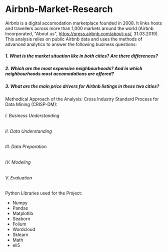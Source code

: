 # Airbnb-Market-Research

Airbnb is a digital accomodation marketplace founded in 2008. It links hosts and travellers across more than 1,000 markets around the world (Airbnb Incorporated, "About us", https://press.airbnb.com/about-us/, 31.03.2019). This analysis relies on public Airbnb data and uses the methods of advanced analytics to answer the following business questions:

##### 1. What is the market situation like in both cities? Are there differences?
##### 2. Which are the most expensive neighbourhoods? And in which neighbourhoods most accomodations are offered?
##### 3. What are the main price drivers for Airbnb listings in these two cities?


Methodical Approach of the Analysis:
Cross Industry Standard Process for Data Mining (CRISP-DM):

###### I.   Business Understanding
###### II.  Data Understanding
###### III. Data Preparation
###### IV.  Modeling
###### V.   Evaluation


Python Libraries used for the Project:
- Numpy
- Pandas
- Matplotlib
- Seaborn
- Folium
- Wordcloud
- Sklearn
- Math
- eli5
